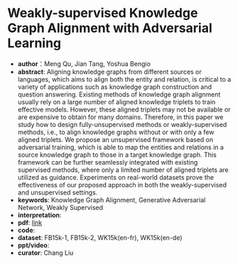 # Weakly-supervised Knowledge Graph Alignment with Adversarial Learning  
* **author**：Meng Qu, Jian Tang, Yoshua Bengio
* **abstract**: Aligning knowledge graphs from different sources or languages, which aims to align both the entity and relation, is critical to a variety of applications such as knowledge graph construction and question answering. Existing methods of knowledge graph alignment usually rely on a large number of aligned knowledge triplets to train effective models. However, these aligned triplets may not be available or are expensive to obtain for many domains. Therefore, in this paper we study how to design fully-unsupervised methods or weakly-supervised methods, i.e., to align knowledge graphs without or with only a few aligned triplets. We propose an unsupervised framework based on adversarial training, which is able to map the entities and relations in a source knowledge graph to those in a target knowledge graph. This framework can be further seamlessly integrated with existing supervised methods, where only a limited number of aligned triplets are utilized as guidance. Experiments on real-world datasets prove the effectiveness of our proposed approach in both the weakly-supervised and unsupervised settings.
* **keywords**: Knowledge Graph Alignment, Generative Adversarial Network, Weakly Supervised
* **interpretation**: 
* **pdf**:  [link](https://openreview.net/pdf?id=S14h9sCqYm)
* **code**: 
* **dataset**:  FB15k-1, FB15k-2, WK15k(en-fr), WK15k(en-de)
* **ppt/video**: 
* **curator**: Chang Liu
